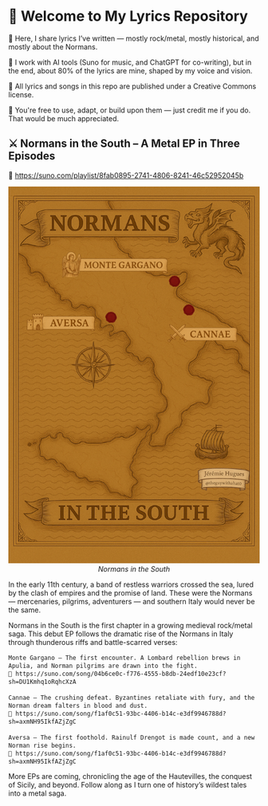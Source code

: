 # 🎤 Welcome to My Lyrics Repository

🎸 Here, I share lyrics I’ve written — mostly rock/metal, mostly historical, and mostly about the Normans.

🤖 I work with AI tools (Suno for music, and ChatGPT for co-writing), but in the end, about 80% of the lyrics are mine, shaped by my voice and vision.

📝 All lyrics and songs in this repo are published under a Creative Commons license.

📂 You're free to use, adapt, or build upon them — just credit me if you do. That would be much appreciated.

## ⚔️ Normans in the South – A Metal EP in Three Episodes 

🔗 https://suno.com/playlist/8fab0895-2741-4806-8241-46c52952045b

<p align="center">
  <img src="./assets/Normans_EP_cover.png" alt="Normans in Southern Italy" width="600"><br>
  <em>Normans in the South</em>
</p>


In the early 11th century, a band of restless warriors crossed the sea, lured by the clash of empires and the promise of land. These were the Normans — mercenaries, pilgrims, adventurers — and southern Italy would never be the same.

Normans in the South is the first chapter in a growing medieval rock/metal saga.
This debut EP follows the dramatic rise of the Normans in Italy through thunderous riffs and battle-scarred verses:

    Monte Gargano – The first encounter. A Lombard rebellion brews in Apulia, and Norman pilgrims are drawn into the fight.
    🔗 https://suno.com/song/04b6ce0c-f776-4555-b8db-24edf10e23cf?sh=DU1Kmhq1oRqhcXzA

    Cannae – The crushing defeat. Byzantines retaliate with fury, and the Norman dream falters in blood and dust.
    🔗 https://suno.com/song/f1af0c51-93bc-4406-b14c-e3df9946788d?sh=axmNH95IkfAZjZgC

    Aversa – The first foothold. Rainulf Drengot is made count, and a new Norman rise begins.
    🔗 https://suno.com/song/f1af0c51-93bc-4406-b14c-e3df9946788d?sh=axmNH95IkfAZjZgC

More EPs are coming, chronicling the age of the Hautevilles, the conquest of Sicily, and beyond.
Follow along as I turn one of history’s wildest tales into a metal saga.
